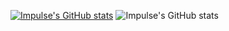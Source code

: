 [![Impulse's GitHub stats](https://github-readme-stats.vercel.app/api?username=ImpulseDevMomentum)](https://github.com/anuraghazra/github-readme-stats)
![Impulse's GitHub stats](https://github-readme-stats.vercel.app/api?username=ImpulseDevMomentum&show_icons=true&theme=tokyonight)
